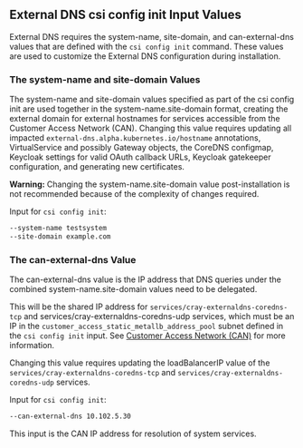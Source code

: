 ## External DNS csi config init Input Values

External DNS requires the system-name, site-domain, and can-external-dns values that are defined with the `csi config init` command. These values are used to customize the External DNS configuration during installation.

### The system-name and site-domain Values

The system-name and site-domain values specified as part of the csi config init are used together in the system-name.site-domain format, creating the external domain for external hostnames for services accessible from the Customer Access Network \(CAN\). Changing this value requires updating all impacted `external-dns.alpha.kubernetes.io/hostname` annotations, VirtualService and possibly Gateway objects, the CoreDNS configmap, Keycloak settings for valid OAuth callback URLs, Keycloak gatekeeper configuration, and generating new certificates.

**Warning:** Changing the system-name.site-domain value post-installation is not recommended because of the complexity of changes required.

Input for `csi config init`:

```bash
--system-name testsystem
--site-domain example.com
```

### The can-external-dns Value

The can-external-dns value is the IP address that DNS queries under the combined system-name.site-domain values need to be delegated.

This will be the shared IP address for `services/cray-externaldns-coredns-tcp` and services/cray-externaldns-coredns-udp services, which must be an IP in the `customer_access_static_metallb_address_pool` subnet defined in the `csi config init` input. See [Customer Access Network \(CAN\)](../customer_access_network/Customer_Access_Network_CAN.md) for more information.

Changing this value requires updating the loadBalancerIP value of the `services/cray-externaldns-coredns-tcp` and `services/cray-externaldns-coredns-udp` services.

Input for `csi config init`:

```bash
--can-external-dns 10.102.5.30
```

This input is the CAN IP address for resolution of system services.


